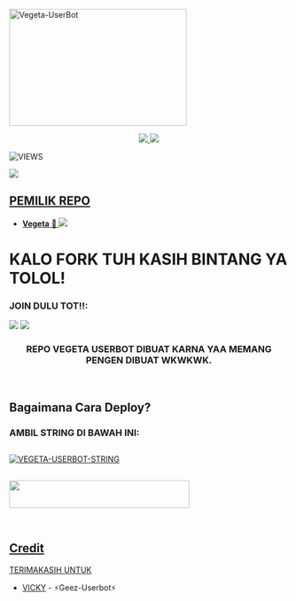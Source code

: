 <a href="https://www.instagram.com/yotteno?r=nametag"><img src="https://telegra.ph/file/0e98f36a04f5d592f5d2d.jpg" width="320" height="211" alt="  Vegeta-UserBot" /></a>

<p align="center">
  <a href="https://github.com/Randi356/RAM-UBOT/fork">
    <img src="https://img.shields.io/github/forks/Randi356/RAM-UBOT?label=Fork&style=social">
    
  </a>
  <a href="https://github.com/Randi356/RAM-UBOT">
    <img src="https://img.shields.io/github/stars/Randi356/RAM-UBOT?style=social">
  </a>
</p>  

![VIEWS](https://komarev.com/ghpvc/?username=Randi356)

<a href="https://t.me/StaryWild"><img src="https://img.shields.io/badge/KODE%20PENILAIAN-A+-blue.svg?style=for-the-badge&logo=Factor.">

## PEMILIK REPO
* **Vegeta** 🦔
[<img src="https://telegra.ph/file/312dc9f0067b8b7a39728.jpg">](https://t.me/FlashProSpeed)

  
  
  
  
# KALO FORK TUH KASIH BINTANG YA TOLOL!


### JOIN DULU TOT!!:

<a href="https://t.me/codersUpdates"><img src="https://img.shields.io/badge/Channel%20RAM%20UBOT-red.svg?style=for-the-badge&logo=Telegram"></a>
<a href="https://t.me/gsahmanja"><img src="https://img.shields.io/badge/Join-TEMAN%20RANDOM-purple.svg?style=for-the-badge&logo=Telegram"></a>



<h3 align="center">REPO VEGETA USERBOT DIBUAT KARNA YAA MEMANG PENGEN DIBUAT WKWKWK.</h3>
<p align="center">&nbsp;</p>



## Bagaimana Cara Deploy?



### AMBIL STRING DI BAWAH INI:

##
[![VEGETA-USERBOT-STRING](https://replit.com/badge/github/@Randi356/RAM-UBOT)](https://replit.com/@Randi356/StringSession-1#main.py)
##
<a href="https://heroku.com/deploy?template=https://github.com/Randi356/RAM-UBOT.git"><img src="https://img.shields.io/badge/DEPLOY%20RAM%20UBOT%20DI%20HEROKU-red?style=flat&logo=Heroku" width="325" height="50.100" />

<br>
</p>

## Credit
TERIMAKASIH UNTUK

*   [VICKY](https://t.me/vckyouubitch) - ⚡Geez-Userbot⚡
